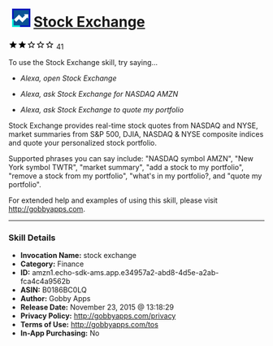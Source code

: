 # &nbsp;<img src="skill_icon" alt="Stock Exchange icon" width="36"> [Stock Exchange](http://alexa.amazon.com/#skills/amzn1.echo-sdk-ams.app.e34957a2-abd8-4d5e-a2ab-fca4c4a9562b)
![2 stars](../../images/ic_star_black_18dp_1x.png)![2 stars](../../images/ic_star_black_18dp_1x.png)![2 stars](../../images/ic_star_border_black_18dp_1x.png)![2 stars](../../images/ic_star_border_black_18dp_1x.png)![2 stars](../../images/ic_star_border_black_18dp_1x.png) 41

To use the Stock Exchange skill, try saying...

* *Alexa, open Stock Exchange*

* *Alexa, ask Stock Exchange for NASDAQ AMZN*

* *Alexa, ask Stock Exchange to quote my portfolio*

Stock Exchange provides real-time stock quotes from NASDAQ and NYSE, market summaries from S&P 500, DJIA, NASDAQ & NYSE composite indices and quote your personalized stock portfolio.

Supported phrases you can say include:
"NASDAQ symbol AMZN",
"New York symbol TWTR",
"market summary",
"add a stock to my portfolio",
"remove a stock from my portfolio",
"what's in my portfolio?,
and "quote my portfolio".

For extended help and examples of using this skill, please visit http://gobbyapps.com.

***

### Skill Details

* **Invocation Name:** stock exchange
* **Category:** Finance
* **ID:** amzn1.echo-sdk-ams.app.e34957a2-abd8-4d5e-a2ab-fca4c4a9562b
* **ASIN:** B0186BC0LQ
* **Author:** Gobby Apps
* **Release Date:** November 23, 2015 @ 13:18:29
* **Privacy Policy:** http://gobbyapps.com/privacy
* **Terms of Use:** http://gobbyapps.com/tos
* **In-App Purchasing:** No
